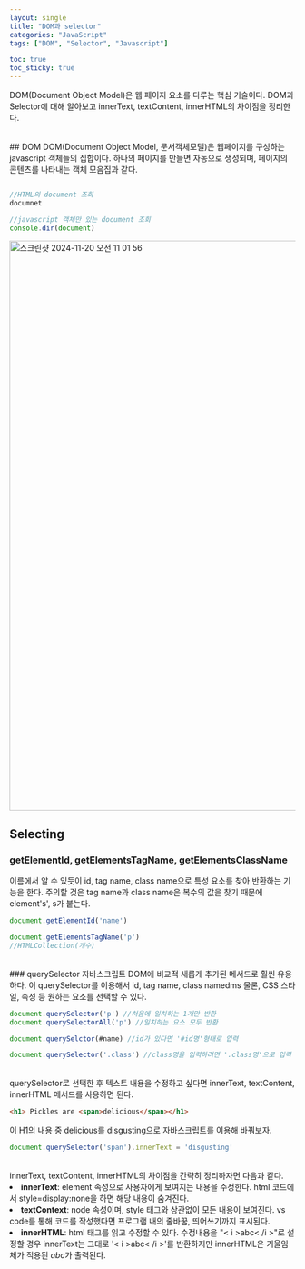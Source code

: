 ```yaml
---
layout: single
title: "DOM과 selector"
categories: "JavaScript"
tags: ["DOM", "Selector", "Javascript"]

toc: true
toc_sticky: true
---
```


DOM(Document Object Model)은 웹 페이지 요소를 다루는 핵심 기술이다. DOM과 Selector에 대해 알아보고 innerText, textContent, innerHTML의 차이점을 정리한다. 
   
   
<br/>
## DOM
DOM(Document Object Model, 문서객체모델)은 웹페이지를 구성하는 javascript 객체들의 집합이다. 
하나의 페이지를 만들면 자동으로 생성되며, 페이지의 콘텐츠를 나타내는 객체 모음집과 같다. 

```javascript

//HTML의 document 조회
documnet

//javascript 객체만 있는 document 조회
console.dir(document)
```

<img width="1003" alt="스크린샷 2024-11-20 오전 11 01 56" src="https://github.com/user-attachments/assets/593af791-fbc6-4ff1-aa29-514de4b4fc29">


## Selecting
### getElementId, getElementsTagName, getElementsClassName
이름에서 알 수 있듯이 id, tag name, class name으로 특성 요소를 찾아 반환하는 기능을 한다. 
주의할 것은 tag name과 class name은 복수의 값을 찾기 때문에 element's', s가 붙는다. 

```javascript
document.getElementId('name')

document.getElementsTagName('p')
//HTMLCollection(개수) 
```

   <br/>
### querySelector
자바스크립트 DOM에 비교적 새롭게 추가된 메서드로 훨씬 유용하다. 이 querySelector를 이용해서 id, tag name, class namedms 물론, CSS 스타일, 속성 등 원하는
요소를 선택할 수 있다. 

```javascript
document.querySelector('p') //처음에 일치하는 1개만 반환
document.querySelectorAll('p') //일치하는 요소 모두 반환

document.querySelctor(#name) //id가 있다면 '#id명'형태로 입력

document.querySelector('.class') //class명을 입력하려면 '.class명'으로 입력
```

   <br/>
querySelector로 선택한 후 텍스트 내용을 수정하고 싶다면 innerText, textContent, innerHTML 메서드를 사용하면 된다.

```html
<h1> Pickles are <span>delicious</span></h1>
```
이 H1의 내용 중 delicious를 disgusting으로 자바스크립트를 이용해 바꿔보자. 
```javascript
document.querySelector('span').innerText = 'disgusting'
```

   <br/>
innerText, textContent, innerHTML의 차이점을 간략히 정리하자면 다음과 같다.
   
<li> <b>innerText</b>: element 속성으로 사용자에게 보여지는 내용을 수정한다. html 코드에서 style=display:none을 하면 해당 내용이 숨겨진다.</li>
<li> <b>textContext</b>: node 속성이며, style 태그와 상관없이 모든 내용이 보여진다. vs code를 통해 코드를 작성했다면 프로그램 내의 줄바꿈, 띄어쓰기까지 표시된다.</li>
<li> <b>innerHTML</b>: html 태그를 읽고 수정할 수 있다. 수정내용을 "< i >abc< /i >"로 설정할 경우 innerText는 그대로 '< i >abc< /i >'를 반환하지만 innerHTML은 기울임체가 적용된 <i>abc</i>가 출력된다.</li>
